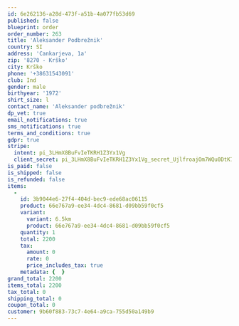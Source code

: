 ```yaml
---
id: 6e262136-a28d-473f-a51b-4a077fb53d69
published: false
blueprint: order
order_number: 263
title: 'Aleksander Podbrežnik'
country: SI
address: 'Cankarjeva, 1a'
zip: '8270 - Krško'
city: Krško
phone: '+38631543091'
club: Ind
gender: male
birthyear: '1972'
shirt_size: l
contact_name: 'Aleksander podbrežnik'
dp_vet: true
email_notifications: true
sms_notifications: true
terms_and_conditions: true
gdpr: true
stripe:
  intent: pi_3LHmX8BuFvIeTKRH1Z3Yx1Vg
  client_secret: pi_3LHmX8BuFvIeTKRH1Z3Yx1Vg_secret_UjlfroajOm7WQu0DtK7cwYBi5
is_paid: false
is_shipped: false
is_refunded: false
items:
  -
    id: 3b9044e6-27f4-404d-bec9-ede68ac06115
    product: 66e767a9-ee34-4dc4-8681-d09bb59f0cf5
    variant:
      variant: 6.5km
      product: 66e767a9-ee34-4dc4-8681-d09bb59f0cf5
    quantity: 1
    total: 2200
    tax:
      amount: 0
      rate: 0
      price_includes_tax: true
    metadata: {  }
grand_total: 2200
items_total: 2200
tax_total: 0
shipping_total: 0
coupon_total: 0
customer: 9b60f883-73c7-4e64-a9ca-755d50a149b9
---
```

